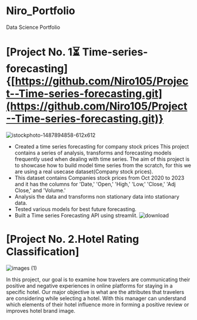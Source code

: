 # Niro_Portfolio
 Data Science Portfolio

# [Project No. 1⏳ Time-series-forecasting] {[https://github.com/Niro105/Project--Time-series-forecasting.git](https://github.com/Niro105/Project--Time-series-forecasting.git)}

![istockphoto-1487894858-612x612](https://github.com/Niro105/Niro_Portfolio/assets/126443419/e7332a3a-760e-4b34-87ea-3269f58a51e5)

* Created a time series forecasting for company stock prices This project contains a series of analysis, transforms and forecasting models frequently used when dealing with time series. The aim of this project is to showcase how to build model time series from the scratch, for this we are using a real usecase dataset(Company stock prices).
* This dataset contains Companies stock prices from Oct 2020 to 2023 and it has the columns for 'Date,' 'Open,' 'High,' 'Low,' 'Close,' 'Adj Close,' and 'Volume.'
* Analysis the data and transforms non stationary data into stationary data.
* Tested various models for best future forecasting.
* Built a Time series Forecasting API using streamlit.
![download](https://github.com/Niro105/Niro_Portfolio/assets/126443419/4efac43b-ea38-424b-b0ce-d9db4991717b)

# [Project No. 2.Hotel Rating Classification]

![images (1)](https://github.com/Niro105/Niro_Portfolio/assets/126443419/66102044-5990-4d69-b328-d4541f1000ed)


In this project, our goal is to examine how travelers are communicating their positive and negative experiences in online platforms for staying in a specific hotel. Our major objective is what are the attributes that travelers are considering while selecting a hotel. With this manager can understand which elements of their hotel influence more in forming a positive review or improves hotel brand image.

